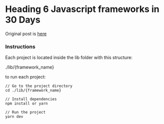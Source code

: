 # Heading 6 Javascript frameworks in 30 Days

Original post is [here](https://pixo.sh/trying-6-javascript-frameworks-in-30-days/)

### Instructions

Each project is located inside the lib folder with this structure:

./lib/{framework_name}

to run each project:

    // Go to the project directory
    cd ./lib/{framework_name}

    // Install dependencies
    npm install or yarn

    // Run the project
    yarn dev
